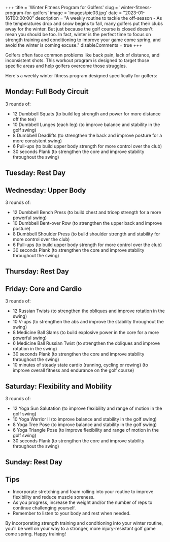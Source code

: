 +++
title = 'Winter Fitness Program for Golfers'
slug = 'winter-fitness-program-for-golfers'
image = 'images/pic03.jpg'
date = "2023-01-16T00:00:00"
description = "A weekly routine to tackle the off-season - As the temperatures drop and snow begins to fall, many golfers put their clubs away for the winter. But just because the golf course is closed doesn't mean you should be too. In fact, winter is the perfect time to focus on strength training and conditioning to improve your game come spring, and avoid the winter is coming excuse."
disableComments = true
+++



Golfers often face common problems like back pain, lack of distance, and inconsistent shots. This workout program is designed to target those specific areas and help golfers overcome those struggles.

Here's a weekly winter fitness program designed specifically for golfers:



## Monday: Full Body Circuit

3 rounds of:
* 12 Dumbbell Squats (to build leg strength and power for more distance off the tee)
* 10 Dumbbell Lunges (each leg) (to improve balance and stability in the golf swing)
* 8 Dumbbell Deadlifts (to strengthen the back and improve posture for a more consistent swing)
* 6 Pull-ups (to build upper body strength for more control over the club)
* 30 seconds Plank (to strengthen the core and improve stability throughout the swing)



## Tuesday: Rest Day




## Wednesday: Upper Body

3 rounds of:
* 12 Dumbbell Bench Press (to build chest and tricep strength for a more powerful swing)
* 10 Dumbbell Bent-over Row (to strengthen the upper back and improve posture)
* 8 Dumbbell Shoulder Press (to build shoulder strength and stability for more control over the club)
* 6 Pull-ups (to build upper body strength for more control over the club)
* 30 seconds Plank (to strengthen the core and improve stability throughout the swing)



## Thursday: Rest Day




## Friday: Core and Cardio

3 rounds of:
* 12 Russian Twists (to strengthen the obliques and improve rotation in the swing)
* 10 V-ups (to strengthen the abs and improve the stability throughout the swing)
* 8 Medicine Ball Slams (to build explosive power in the core for a more powerful swing)
* 6 Medicine Ball Russian Twist (to strengthen the obliques and improve rotation in the swing)
* 30 seconds Plank (to strengthen the core and improve stability throughout the swing)
* 10 minutes of steady state cardio (running, cycling or rowing) (to improve overall fitness and endurance on the golf course)



## Saturday: Flexibility and Mobility

3 rounds of:
* 12 Yoga Sun Salutation (to improve flexibility and range of motion in the golf swing)
* 10 Yoga Warrior II (to improve balance and stability in the golf swing)
* 8 Yoga Tree Pose (to improve balance and stability in the golf swing)
* 6 Yoga Triangle Pose (to improve flexibility and range of motion in the golf swing)
* 30 seconds Plank (to strengthen the core and improve stability throughout the swing)



## Sunday: Rest Day




## Tips

* Incorporate stretching and foam rolling into your routine to improve flexibility and reduce muscle soreness.
* As you progress, increase the weight and/or the number of reps to continue challenging yourself.
* Remember to listen to your body and rest when needed.


By incorporating strength training and conditioning into your winter routine, you'll be well on your way to a stronger, more injury-resistant golf game come spring. Happy training!

